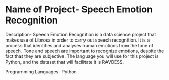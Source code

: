 # Name of Project- Speech Emotion Recognition
Description- Speech Emotion Recognition is a data science project that makes use of Librosa in order to carry out speech recognition. It is a process that identifies and analyses human emotions from the tone of speech. Tone and speech are important to recognize emotions, despite the fact that they are subjective. The language you will use for this project is Python, and the dataset that will facilitate it is RAVDESS.


Programming Languages- Python

